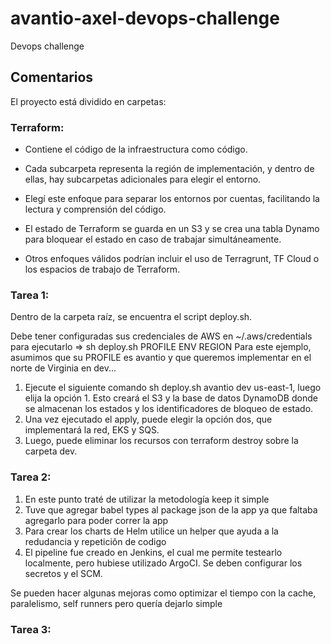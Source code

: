 # avantio-axel-devops-challenge
Devops challenge

## Comentarios
  El proyecto está dividido en carpetas:
  
  ### Terraform:
  
  * Contiene el código de la infraestructura como código. 
  
  * Cada subcarpeta representa la región de implementación, y dentro de ellas, hay subcarpetas adicionales para elegir el entorno.
  
  * Elegí este enfoque para separar los entornos por cuentas, facilitando la lectura y comprensión del código.
  
  * El estado de Terraform se guarda en un S3 y se crea una tabla Dynamo para bloquear el estado en caso de trabajar simultáneamente.
  
  * Otros enfoques válidos podrían incluir el uso de Terragrunt, TF Cloud o los espacios de trabajo de Terraform.

### Tarea 1:
Dentro de la carpeta raíz, se encuentra el script deploy.sh.

Debe tener configuradas sus credenciales de AWS en ~/.aws/credentials para ejecutarlo => sh deploy.sh PROFILE ENV REGION
Para este ejemplo, asumimos que su PROFILE es avantio y que queremos implementar en el norte de Virginia en dev...

1) Ejecute el siguiente comando sh deploy.sh avantio dev us-east-1, luego elija la opción 1. Esto creará el S3 y la base de datos DynamoDB donde se almacenan los estados y los identificadores de bloqueo de estado.
2) Una vez ejecutado el apply, puede elegir la opción dos, que implementará la red, EKS y SQS.
3) Luego, puede eliminar los recursos con terraform destroy sobre la carpeta dev.

### Tarea 2: 

1) En este punto traté de utilizar la metodología keep it simple
2) Tuve que agregar babel types al package json de la app ya que faltaba agregarlo para poder correr la app
3) Para crear los charts de Helm utilice un helper que ayuda a la redudancia y repeticiôn de codigo
4) El pipeline fue creado en Jenkins, el cual me permite testearlo localmente, pero hubiese utilizado ArgoCI. Se deben configurar los secretos y el SCM.

Se pueden hacer algunas mejoras como optimizar el tiempo con la cache, paralelismo, self runners pero quería dejarlo simple

### Tarea 3:
